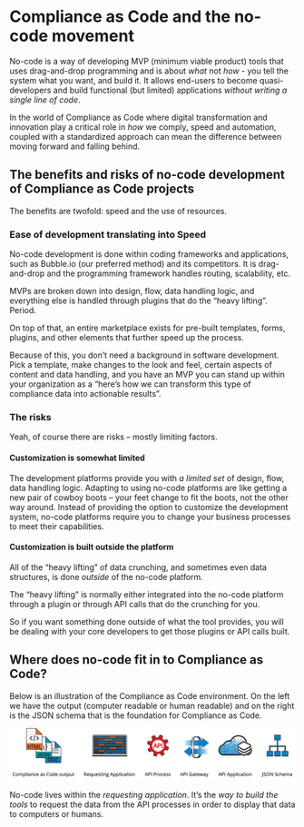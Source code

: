 # Compliance as Code and the no-code movement

No-code is a way of developing MVP \(minimum viable product\) tools that uses drag-and-drop programming and is about _what_ not _how_ - you tell the system what you want, and build it. It allows end-users to become quasi-developers and build functional \(but limited\) applications _without writing a single line of code_.

In the world of Compliance as Code where digital transformation and innovation play a critical role in _how_ we comply, speed and automation, coupled with a standardized approach can mean the difference between moving forward and falling behind.

## The benefits and risks of no-code development of Compliance as Code projects

The benefits are twofold: speed and the use of resources.

### Ease of development translating into Speed

No-code development is done within coding frameworks and applications, such as Bubble.io \(our preferred method\) and its competitors. It is drag-and-drop and the programming framework handles routing, scalability, etc.

MVPs are broken down into design, flow, data handling logic, and everything else is handled through plugins that do the “heavy lifting”. Period.

On top of that, an entire marketplace exists for pre-built templates, forms, plugins, and other elements that further speed up the process.

Because of this, you don’t need a background in software development. Pick a template, make changes to the look and feel, certain aspects of content and data handling, and you have an MVP you can stand up within your organization as a “here’s how we can transform this type of compliance data into actionable results”.

### The risks

Yeah, of course there are risks – mostly limiting factors.

#### Customization is somewhat limited

The development platforms provide you with _a limited set_ of design, flow, data handling logic. Adapting to using no-code platforms are like getting a new pair of cowboy boots – your feet change to fit the boots, not the other way around. Instead of providing the option to customize the development system, no-code platforms require you to change your business processes to meet their capabilities.

#### Customization is built outside the platform

All of the “heavy lifting” of data crunching, and sometimes even data structures, is done _outside_ of the no-code platform.

The “heavy lifting” is normally either integrated into the no-code platform through a plugin or through API calls that do the crunching for you.

So if you want something done outside of what the tool provides, you will be dealing with your core developers to get those plugins or API calls built.

## Where does no-code fit in to Compliance as Code?

Below is an illustration of the Compliance as Code environment. On the left we have the output \(computer readable or human readable\) and on the right is the JSON schema that is the foundation for Compliance as Code.

![Compliance as Code environment](../.gitbook/assets/0%20%282%29.png)

No-code lives within the _requesting application_. It’s the _way to build the tools_ to request the data from the API processes in order to display that data to computers or humans.

